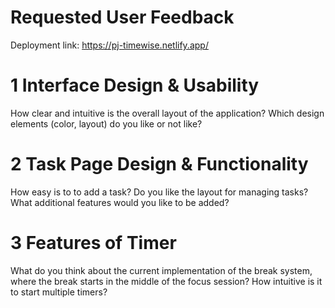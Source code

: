 # Requested User Feedback
Deployment link: https://pj-timewise.netlify.app/

# 1 Interface Design & Usability
How clear and intuitive is the overall layout of the application? Which design elements (color, layout) do you like or not like?

# 2 Task Page Design & Functionality 
How easy is to to add a task? Do you like the layout for managing tasks? What additional features would you like to be added?

# 3 Features of Timer
What do you think about the current implementation of the break system, where the break starts in the middle of the focus session? How intuitive is it to start multiple timers?



